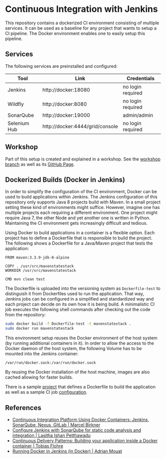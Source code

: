 # Continuous Integration with Jenkins
This repository contains a dockerized CI environment consisting of multiple services. It can be used as a baseline for any project that wants to setup a CI pipeline. The Docker environment enables one to easily setup this pipeline.

## Services
The following services are preinstalled and configured:

| **Tool**     | **Link**                        | **Credentials**   |
|--------------|---------------------------------|-------------------|
| Jenkins      | http://docker:18080             | no login required |
| Wildfly      | http://docker:8080              | no login required |
| SonarQube    | http://docker:19000             | admin/admin       |
| Selenium Hub | http://docker:4444/grid/console | no login required |

## Workshop
Part of this setup is created and explained in a workshop. See the [workshop branch](https://github.com/sebivenlo/jenkins/tree/workshop) as well as its [GitHub Page](http://sebivenlo.github.io/jenkins/).

## Dockerized Builds (Docker in Jenkins)
In order to simplify the configuration of the CI environment, Docker can be used to build applications within Jenkins. The Jenkins configuration of this repository only supports Java 8 projects build with Maven. In a small project setting these kind of environments might suffice. However, imagine one has multiple projects each requiring a different environment. One project might require Java 7, the other Node and yet another one is written in Python. Maintaining the CI environment gets increasingly difficult and tedious.

Using Docker to build applications in a container is a flexible option. Each project has to define a Dockerfile that is responsible to build the project. The following shows a Dockerfile for a Java/Maven project that tests the application:

```
FROM maven:3.3.9-jdk-8-alpine

COPY . /usr/src/mavenstatestack
WORKDIR /usr/src/mavenstatestack

CMD mvn clean test
```

The Dockerfile is uploaded into the versioning system as `Dockerfile-test` to distinguish it from Dockerfiles used to run the application. That way, Jenkins jobs can be configured in a simplified and standardized way and each project can decide on its own how it is being build. A minimalistic CI job executes the following shell commands after checking out the code from the repository:

```bash
sudo docker build -f Dockerfile-test -t mavenstatestack .
sudo docker run mavenstatestack
```

This environment setup reuses the Docker environment of the host system (by running additional containers in it). In order to allow the access to the Docker daemon of the host system, the following Volume has to be mounted into the Jenkins container:

```
/var/run/docker.sock:/var/run/docker.sock
```

By reusing the Docker installation of the host machine, images are also cached allowing for faster builds.

There is a sample [project](https://github.com/sebivenlo/jenkins/tree/ci-test-project) that defines a Dockerfile to build the application as well as a sample CI job [configuration](https://github.com/sebivenlo/jenkins/blob/master/jenkins/jobs/3-sebivenlo-mavenstatestack-docker-job.xml).

## References
* [Continuous Integration Platform Using Docker Containers: Jenkins, SonarQube, Nexus, GitLab | Marcel Birkner](https://blog.codecentric.de/en/2015/10/continuous-integration-platform-using-docker-container-jenkins-sonarqube-nexus-gitlab/)
* [Configure Jenkins with SonarQube for static code analysis and integration | Lasitha Ishan Petthawadu](https://lasithapetthawadu.wordpress.com/2014/05/03/configure-jenkins-with-sonarqube-for-static-code-analysis-and-integration/)
* [Continuous Delivery Patterns: Building your application inside a Docker container | Tobias Flohre](https://blog.codecentric.de/en/2016/11/continuous-delivery-patterns-building-application-inside-docker-container/)
* [Running Docker in Jenkins (in Docker) | Adrian Mouat](http://container-solutions.com/running-docker-in-jenkins-in-docker/)
